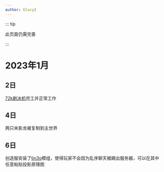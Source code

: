 ```yaml
---
author: Glucy2
---
```

::: tip

此页面仍需完善

:::

# 2023年1月

## 2日

[72k刷冰机](../../../指南/机器/72k刷冰机)完工并正常工作

## 4日

两只末影龙被复制到主世界

## 6日

创造服安装了[tin3o](//github.com/charassss/tin3o)模组，使得玩家不会因为乱序聊天被踢出服务器，可以在其中任意粘贴投影原理图
